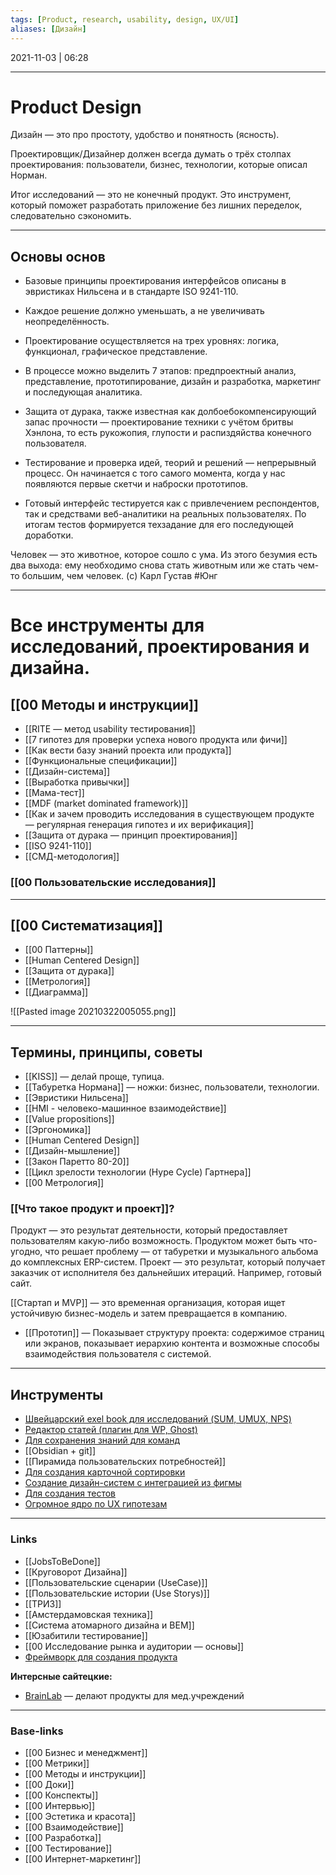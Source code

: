 ```yaml
---
tags: [Product, research, usability, design, UX/UI]
aliases: [Дизайн]
---
```

2021-11-03 | 06:28
___

# Product Design
Дизайн — это про простоту, удобство и понятность (ясность).

Проектировщик/Дизайнер должен всегда думать о трёх столпах проектирования: пользователи, бизнес, технологии, которые описал Норман.

Итог исследований — это не конечный продукт. Это инструмент, который поможет разработать приложение без лишних переделок, следовательно сэкономить.

---

## Основы основ
- Базовые принципы проектирования интерфейсов описаны в эвристиках Нильсена и в стандарте ISO 9241-110.

- Каждое решение должно уменьшать, а не увеличивать неопределённость.

- Проектирование осуществляется на трех уровнях: логика, функционал, графическое представление.

- В процессе можно выделить 7 этапов: предпроектный анализ, представление, прототипирование, дизайн и разработка, маркетинг и последующая аналитика.

- Защита от дурака, также известная как долбоебокомпенсирующий запас прочности — проектирование техники с учётом бритвы Хэнлона, то есть рукожопия, глупости и распиздяйства конечного пользователя.

- Тестирование и проверка идей, теорий и решений — непрерывный процесс. Он начинается с того самого момента, когда у нас появляются первые скетчи и наброски прототипов.

- Готовый интерфейс тестируется как с привлечением респондентов, так и средствами веб-аналитики на реальных пользователях. По итогам тестов формируется техзадание для его последующей доработки.

Человек — это животное, которое сошло с ума. Из этого безумия есть два выхода: ему необходимо снова стать животным или же стать чем-то большим, чем человек.
(c) Карл Густав #Юнг

---

# Все инструменты для исследований, проектирования и дизайна.

## [[00 Методы и инструкции]]
- [[RITE — метод usability тестирования]]
- [[7 гипотез для проверки успеха нового продукта или фичи]]
- [[Как вести базу знаний проекта или продукта]]
- [[Функциональные спецификации]]
- [[Дизайн-система]]
- [[Выработка привычки]]
- [[Мама-тест]]
- [[MDF (market dominated framework)]]
- [[Как и зачем проводить исследования в существующем продукте — регулярная генерация гипотез и их верификация]]
- [[Защита от дурака — принцип проектирования]]
- [[ISO 9241-110]]
- [[СМД-методология]]


### [[00 Пользовательские исследования]]

---

## [[00 Систематизация]]
- [[00 Паттерны]]
- [[Human Centered Design]]
- [[Защита от дурака]]
- [[Метрология]]
- [[Диаграмма]]

![[Pasted image 20210322005055.png]]

---

## Термины, принципы, советы
- [[KISS]] — делай проще, тупица.
- [[Табуретка Нормана]] — ножки: бизнес, пользователи, технологии.
- [[Эвристики Нильсена]]
- [[HMI - человеко-машинное взаимодействие]]
- [[Value propositions]]
- [[Эргономика]]
- [[Human Centered Design]]
- [[Дизайн-мышление]]
- [[Закон Паретто 80-20]]
- [[Цикл зрелости технологии (Hype Cycle) Гартнера]]
- [[00 Метрология]]


### [[Что такое продукт и проект]]?
Продукт — это результат деятельности, который предоставляет пользователям какую-либо возможность. Продуктом может быть что-угодно, что решает проблему — от табуретки и музыкального альбома до комплексных ERP-систем.
Проект — это результат, который получает заказчик от исполнителя без дальнейших итераций. Например, готовый сайт.

[[Стартап и MVP]] — это временная организация, которая ищет устойчивую бизнес-модель и затем превращается в компанию.

- [[Прототип]] — Показывает структуру проекта: содержимое страниц или экранов, показывает иерархию контента и возможные способы взаимодействия пользователя с системой.

---

## Инструменты
- [Швейцарский exel book для исследований (SUM, UMUX, NPS)](https://github.com/mrbuha/Swiss_Excelbook)
- [Редактор статей (плагин для WP, Ghost)](https://setka.io/ru/)
- [Для сохранения знаний для команд](https://getpocket.com/)
- [[Obsidian + git]]
- [[Пирамида пользовательских потребностей]]
- [Для создания карточной сортировки](https://kardsort.com/)
- [Создание дизайн-систем с интеграцией из фигмы](https://zeroheight.com/)
- [Для создания тестов](https://uxcrowd.ru/)
- [Огромное ядро по UX гипотезам](https://keepsimple.io/ru/uxcore)



___
### Links
- [[JobsToBeDone]]
- [[Круговорот Дизайна]]
- [[Пользовательские сценарии (UseCase)]]
- [[Пользовательские истории (Use Storys)]]
- [[ТРИЗ]]
- [[Амстердамовская техника]]
- [[Система атомарного дизайна и BEM]]
- [[Юзабитили тестирование]]
- [[00 Исследование рынка и аудитории — основы]]
- [Фреймворк для создания продукта](https://productframework.ru/)

**Интерсные сайтецкие:**
- [BrainLab](https://www.brainlab.com) — делают продукты для мед.учреждений


___
### Base-links
- [[00 Бизнес и менеджмент]]
- [[00 Метрики]]
- [[00 Методы и инструкции]]
- [[00 Доки]]
- [[00 Конспекты]]
- [[00 Интервью]]
- [[00 Эстетика и красота]]
- [[00 Взаимодействие]]
- [[00 Разработка]]
- [[00 Тестирование]]
- [[00 Интернет-маркетинг]]


